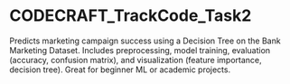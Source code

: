 # CODECRAFT_TrackCode_Task2
Predicts marketing campaign success using a Decision Tree on the Bank Marketing Dataset. Includes preprocessing, model training, evaluation (accuracy, confusion matrix), and visualization (feature importance, decision tree). Great for beginner ML or academic projects.
